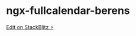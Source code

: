 # ngx-fullcalendar-berens

[Edit on StackBlitz ⚡️](https://stackblitz.com/edit/ngx-fullcalendar-berens)
